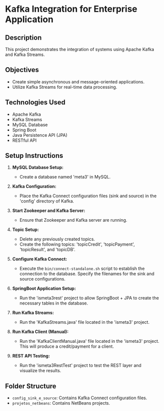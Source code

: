 # Kafka Integration for Enterprise Application

## Description
This project demonstrates the integration of systems using Apache Kafka and Kafka Streams.

## Objectives
- Create simple asynchronous and message-oriented applications.
- Utilize Kafka Streams for real-time data processing.

## Technologies Used
- Apache Kafka
- Kafka Streams
- MySQL Database
- Spring Boot
- Java Persistence API (JPA)
- RESTful API

## Setup Instructions
1. **MySQL Database Setup:**
   - Create a database named 'meta3' in MySQL.

2. **Kafka Configuration:**
   - Place the Kafka Connect configuration files (sink and source) in the 'config' directory of Kafka.

3. **Start Zookeeper and Kafka Server:**
   - Ensure that Zookeeper and Kafka server are running.

4. **Topic Setup:**
   - Delete any previously created topics.
   - Create the following topics: 'topicCredit', 'topicPayment', 'topicResult', and 'topicDB'.

5. **Configure Kafka Connect:**
   - Execute the `bin/connect-standalone.sh` script to establish the connection to the database. Specify the filenames for the sink and source configurations.

6. **SpringBoot Application Setup:**
   - Run the 'ismeta3rest' project to allow SpringBoot + JPA to create the necessary tables in the database.

7. **Run Kafka Streams:**
   - Run the 'KafkaStreams.java' file located in the 'ismeta3' project.

8. **Run Kafka Client (Manual):**
   - Run the 'KafkaClientManual.java' file located in the 'ismeta3' project. This will produce a credit/payment for a client.

9. **REST API Testing:**
   - Run the 'ismeta3RestTest' project to test the REST layer and visualize the results.

## Folder Structure
- `config_sink_e_source`: Contains Kafka Connect configuration files.
- `projetos_netbeans`: Contains NetBeans projects.
